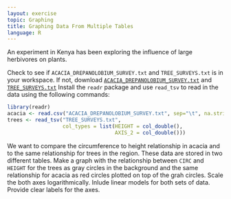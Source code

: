 ```yaml
---
layout: exercise
topic: Graphing
title: Graphing Data From Multiple Tables
language: R
---
```


An experiment in Kenya has been exploring the influence of large herbivores on plants.

Check to see if `ACACIA_DREPANOLOBIUM_SURVEY.txt` and `TREE_SURVEYS.txt` is in your workspace.
If not, download [`ACACIA_DREPANOLOBIUM_SURVEY.txt`](https://esapubs.org/archive/ecol/E095/064/ACACIA_DREPANOLOBIUM_SURVEY.txt) and [`TREE_SURVEYS.txt`](https://ndownloader.figshare.com/files/5629536)
Install the `readr` package and use `read_tsv` to read in the data using the following commands:

```r
library(readr)
acacia <- read.csv("ACACIA_DREPANOLOBIUM_SURVEY.txt", sep="\t", na.strings = c("dead"))
trees <- read_tsv("TREE_SURVEYS.txt",
                  col_types = list(HEIGHT = col_double(),
                                   AXIS_2 = col_double()))
```

We want to compare the circumference to height relationship in acacia and to the same relationship for trees in the region. These data are stored in two different tables. Make a graph with the relationship between `CIRC` and `HEIGHT` for the trees as gray circles in the background and the same relationship for acacia as red circles plotted on top of the grah circles. Scale the both axes logarithmically. Inlude linear models for both sets of data. Provide clear labels for the axes.